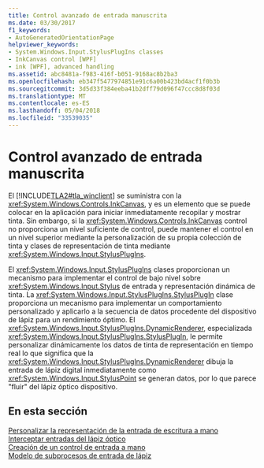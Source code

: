 ```yaml
---
title: Control avanzado de entrada manuscrita
ms.date: 03/30/2017
f1_keywords:
- AutoGeneratedOrientationPage
helpviewer_keywords:
- System.Windows.Input.StylusPlugIns classes
- InkCanvas control [WPF]
- ink [WPF], advanced handling
ms.assetid: abc8481a-f983-416f-b051-9168ac8b2ba3
ms.openlocfilehash: eb347f5477974851e91c6a00b423bd4acf1f0b3b
ms.sourcegitcommit: 3d5d33f384eeba41b2dff79d096f47ccc8d8f03d
ms.translationtype: MT
ms.contentlocale: es-ES
ms.lasthandoff: 05/04/2018
ms.locfileid: "33539035"
---
```

# <a name="advanced-ink-handling"></a>Control avanzado de entrada manuscrita
El [!INCLUDE[TLA2#tla_winclient](../../../../includes/tla2sharptla-winclient-md.md)] se suministra con la <xref:System.Windows.Controls.InkCanvas>, y es un elemento que se puede colocar en la aplicación para iniciar inmediatamente recopilar y mostrar tinta. Sin embargo, si la <xref:System.Windows.Controls.InkCanvas> control no proporciona un nivel suficiente de control, puede mantener el control en un nivel superior mediante la personalización de su propia colección de tinta y clases de representación de tinta mediante <xref:System.Windows.Input.StylusPlugIns>.  
  
 El <xref:System.Windows.Input.StylusPlugIns> clases proporcionan un mecanismo para implementar el control de bajo nivel sobre <xref:System.Windows.Input.Stylus> de entrada y representación dinámica de tinta. La <xref:System.Windows.Input.StylusPlugIns.StylusPlugIn> clase proporciona un mecanismo para implementar un comportamiento personalizado y aplicarlo a la secuencia de datos procedente del dispositivo de lápiz para un rendimiento óptimo. El <xref:System.Windows.Input.StylusPlugIns.DynamicRenderer>, especializada <xref:System.Windows.Input.StylusPlugIns.StylusPlugIn>, le permite personalizar dinámicamente los datos de tinta de representación en tiempo real lo que significa que la <xref:System.Windows.Input.StylusPlugIns.DynamicRenderer> dibuja la entrada de lápiz digital inmediatamente como <xref:System.Windows.Input.StylusPoint> se generan datos, por lo que parece "fluir" del lápiz óptico dispositivo.  
  
## <a name="in-this-section"></a>En esta sección  
 [Personalizar la representación de la entrada de escritura a mano](../../../../docs/framework/wpf/advanced/custom-rendering-ink.md)  
  [Interceptar entradas del lápiz óptico](../../../../docs/framework/wpf/advanced/intercepting-input-from-the-stylus.md)  
  [Creación de un control de entrada a mano](../../../../docs/framework/wpf/advanced/creating-an-ink-input-control.md)  
  [Modelo de subprocesos de entrada de lápiz](../../../../docs/framework/wpf/advanced/the-ink-threading-model.md)
